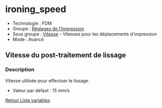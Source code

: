 # ironing_speed

* Technologie : FDM
* Groupe : [Réglages de l'Impression](../print_settings/print_settings.md)
* Sous groupe : [Vitesse](../print_settings/print_settings.md#vitesse) - Vitesses pour les déplacements d'impression
* Mode : Avancé

## Vitesse du post-traitement de lissage

### Description

Vitesse utilisée pour effectuer le lissage.

* Valeur par défaut : 15 mm/s

[Retour Liste variables](variable_list.md)